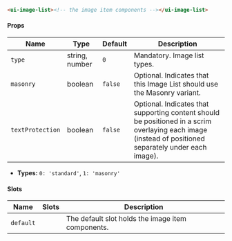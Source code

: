 ```html
<ui-image-list><!-- the image item components --></ui-image-list>
```

#### Props

| Name             | Type           | Default | Description                                                                                                                                            |
| ---------------- | -------------- | ------- | ------------------------------------------------------------------------------------------------------------------------------------------------------ |
| `type`           | string, number | `0`     | Mandatory. Image list types.                                                                                                                           |
| `masonry`        | boolean        | `false` | Optional. Indicates that this Image List should use the Masonry variant.                                                                               |
| `textProtection` | boolean        | `false` | Optional. Indicates that supporting content should be positioned in a scrim overlaying each image (instead of positioned separately under each image). |

- **Types:** `0: 'standard'`, `1: 'masonry'`

#### Slots

| Name      | Slots | Description                                       |
| --------- | ----- | ------------------------------------------------- |
| `default` |       | The default slot holds the image item components. |

